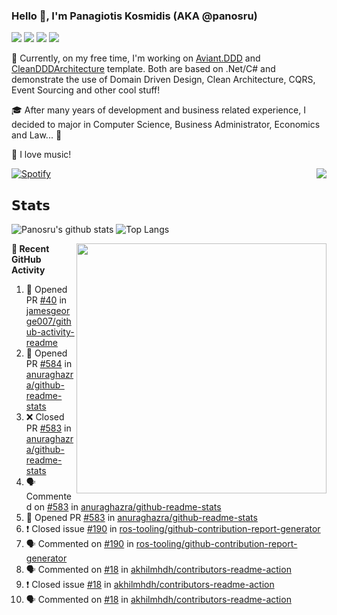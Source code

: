 ### Hello 👋, I'm Panagiotis Kosmidis (AKA @panosru)

[![](https://visitor-badge.glitch.me/badge?page_id=panosru-github-profile)](https://github.com/panosru) [![](https://img.shields.io/badge/-Panagiotis%20Kosmidis-blue?style=flat-square&logo=Linkedin&logoColor=white&link=https://www.linkedin.com/in/panagiotiskosmidis/)](https://www.linkedin.com/in/panagiotiskosmidis/) [![](https://img.shields.io/badge/-Europass%20CV-blue?style=flat-square&logo=microsoft-word&logoColor=white&link=https://europa.eu/!yX83UF)](https://europa.eu/!yX83UF) [![](https://img.shields.io/badge/-@panosru-%231DA1F2?style=flat-square&logo=twitter&logoColor=ffffff)](https://twitter.com/panosru)

🔭 Currently, on my free time, I'm working on [Aviant.DDD](https://github.com/panosru/Aviant.DDD) and [CleanDDDArchitecture](https://github.com/panosru/CleanDDDArchitecture) template. Both are based on .Net/C# and demonstrate the use of Domain Driven Design, Clean Architecture, CQRS, Event Sourcing and other cool stuff!

🎓 After many years of development and business related experience, I decided to major in Computer Science, Business Administrator, Economics and Law... 🤯

🎵 I love music!

[![Spotify](https://novatorem.panosru.vercel.app/api/spotify)](https://open.spotify.com/user/panosru) [<img align="right" src="https://github-readme-stackoverflow.vercel.app/?userID=395187&theme=light&layout=compact">](https://stackoverflow.com/users/story/395187)

## 𝗦𝘁𝗮𝘁𝘀

<img align="top" src="https://github-stats.panosru.vercel.app/api?username=panosru&count_private=true&show_icons=true&include_all_commits=true&hide_border=true&custom_title=My%20Open%20Source%20Journey&locale=en&line_height=30" alt="Panosru's github stats" /> <img src="https://github-stats.panosru.vercel.app/api/top-langs/?username=panosru&langs_count=20&layout=compact&count_private=true&hide_border=true&locale=en&exclude_repo=github-readme-stats,panosru, cockpit_GROUPS,jamesgeorge007,hedythedev,katerina-web,.net-rnd-i18n,php-censor,framework,BetterReflection,docker-php-censor,protos,node-jinjs,protos-docs,OxyNode" alt="Top Langs" />

<img align="right" width="400" src="https://github-stats.panosru.vercel.app/api/wakatime?username=panosru&hide_border=true" />

**👣 Recent GitHub Activity**

<!--START_SECTION:activity-->
1. 💪 Opened PR [#40](https://github.com/jamesgeorge007/github-activity-readme/pull/40) in [jamesgeorge007/github-activity-readme](https://github.com/jamesgeorge007/github-activity-readme)
2. 💪 Opened PR [#584](https://github.com/anuraghazra/github-readme-stats/pull/584) in [anuraghazra/github-readme-stats](https://github.com/anuraghazra/github-readme-stats)
3. ❌ Closed PR [#583](https://github.com/anuraghazra/github-readme-stats/pull/583) in [anuraghazra/github-readme-stats](https://github.com/anuraghazra/github-readme-stats)
4. 🗣 Commented on [#583](https://github.com/anuraghazra/github-readme-stats/issues/583) in [anuraghazra/github-readme-stats](https://github.com/anuraghazra/github-readme-stats)
5. 💪 Opened PR [#583](https://github.com/anuraghazra/github-readme-stats/pull/583) in [anuraghazra/github-readme-stats](https://github.com/anuraghazra/github-readme-stats)
6. ❗️ Closed issue [#190](https://github.com/ros-tooling/github-contribution-report-generator/issues/190) in [ros-tooling/github-contribution-report-generator](https://github.com/ros-tooling/github-contribution-report-generator)
7. 🗣 Commented on [#190](https://github.com/ros-tooling/github-contribution-report-generator/issues/190) in [ros-tooling/github-contribution-report-generator](https://github.com/ros-tooling/github-contribution-report-generator)
8. 🗣 Commented on [#18](https://github.com/akhilmhdh/contributors-readme-action/issues/18) in [akhilmhdh/contributors-readme-action](https://github.com/akhilmhdh/contributors-readme-action)
9. ❗️ Closed issue [#18](https://github.com/akhilmhdh/contributors-readme-action/issues/18) in [akhilmhdh/contributors-readme-action](https://github.com/akhilmhdh/contributors-readme-action)
10. 🗣 Commented on [#18](https://github.com/akhilmhdh/contributors-readme-action/issues/18) in [akhilmhdh/contributors-readme-action](https://github.com/akhilmhdh/contributors-readme-action)
<!--END_SECTION:activity-->
